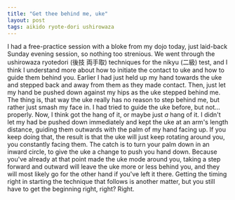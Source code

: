 ```yaml
---
title: "Get thee behind me, uke"
layout: post
tags: aikido ryote-dori ushirowaza
---
```


I had a free-practice session with a bloke from my dojo today, just laid-back Sunday evening session, so nothing too strenious. We went through the ushirowaza ryotedori (後技 両手取) techniques for the nikyu (二級) test, and I think I understand more about how to initiate the contact to uke and how to guide them behind you. Earlier I had just held up my hand towards the uke and stepped back and away from them as they made contact. Then, just let my hand be pushed down against my hips as the uke stepped behind me. The thing is, that way the uke really has no reason to step behind me, but rather just smash my face in. I had tried to guide the uke before, but not… properly. Now, I think got the hang of it, or maybe just <em>a</em> hang of it. I didn't let my had be pushed down immediately and kept the uke at an arm's length distance, guiding them outwards with the palm of my hand facing up. If you keep doing that, the result is that the uke will just keep rotating around you, you constantly facing them. The catch is to turn your palm down in an inward circle, to give the uke a change to push you hand down. Because you've already at that point made the uke mode around you, taking a step forward and outward will leave the uke more or less behind you, and they will most likely go for the other hand if you've left it there. Getting the timing right in starting the technique that follows is another matter, but you still have to get the beginning right, right? Right.


